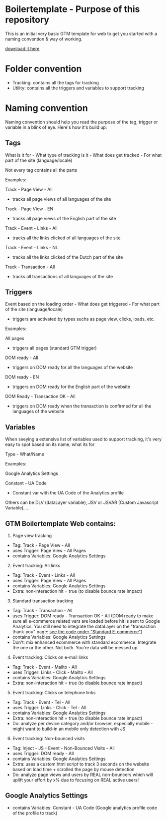 # Boilertemplate - Purpose of this repository
This is an initial very basic GTM template for web
to get you started with a naming convention & way of working.

[download it here](https://github.com/Parafix/google-tag-manager/blob/master/GTM-Boilertemplate-web.json)

# Folder convention
- Tracking: contains all the tags for tracking
- Utility: contains all the triggers and variables to support tracking

# Naming convention
Naming convention should help you read the purpose of the tag, trigger or variable in a blink of eye.
Here's how it's build up:

## Tags
What is it for - What type of tracking is it - What does get tracked - For what part of the site (language/locale)

Not every tag contains all the parts

Examples:

Track - Page View - All 
- tracks all page views of all languages of the site

Track - Page View - EN 
- tracks all page views of the English part of the site

Track - Event - Links - All 
- tracks all the links clicked of all languages of the site

Track - Event - Links - NL 
- tracks all the links clicked of the Dutch part of the site

Track - Transaction - All 
- tracks all transactions of all languages of the site

## Triggers
Event based on the loading order - What does get triggered - For what part of the site (language/locale)

* triggers are activated by types suchs as page view, clicks, loads, etc.

Examples:

All pages 
- triggers all pages (standard GTM trigger)

DOM ready - All 
- triggers on DOM ready for all the languages of the website

DOM ready - EN 
- triggers on DOM ready for the English part of the website

DOM Ready - Transaction OK - All 
- triggers on DOM ready when the transaction is confirmed for all the languages of the website

## Variables
When seeying a extensive list of variables used to support tracking, it's very easy to spot based on its name, what its for

Type - What/Name

Examples:

Google Analytics Settings 

Constant - UA Code 
- Constant var with the UA Code of the Analytics profile

Others can be DLV (dataLayer variable), JSV or JSVAR (Custom Javascript Variable), ...

## GTM Boilertemplate Web contains:
1) Page view tracking
- Tag: Track - Page View - All
- uses Trigger: Page View - All Pages
- contains Variables: Google Analytics Settings

2) Event tracking: All links
- Tag: Track - Event - Links - All
- uses Trigger: Page View - All Pages
- contains Variables: Google Analytics Settings
- Extra: non-interaction hit = true (to disable bounce rate impact)

3) Standard transaction tracking
- Tag: Track - Transaction - All
- uses Trigger: DOM ready - Transaction OK - All 
(DOM ready to make sure all e-commerce related vars are loaded before hit is sent to Google Analytics. You still need to integrate the dataLayer on the "transaction thank-you" page: [see the code onder "Standard E-commerce"](https://support.google.com/tagmanager/answer/6107169?hl=en)) 
- contains Variables: Google Analytics Settings
- Don't: mix enhanced ecommerce with standard ecommerce. Integrate the one or the other. Not both. You're data will be messed up.

4) Event tracking: Clicks on e-mail links
- Tag: Track - Event - Mailto - All
- uses Trigger: Links - Click - Mailto - All
- contains Variables: Google Analytics Settings
- Extra: non-interaction hit = true (to disable bounce rate impact)

5) Event tracking: Clicks on telephone links
- Tag: Track - Event - Tel - All
- uses Trigger: Links - Click - Tel - All
- contains Variables: Google Analytics Settings
- Extra: non-interaction hit = true (to disable bounce rate impact)
- Do: analyze per device category and/or browser, especially mobile - might want to build-in an mobile only detection with JS

6) Event tracking: Non-bounced visits
- Tag: Inject - JS - Event - Non-Bounced Visits - All
- uses Trigger: DOM ready - All 
- contains Variables: Google Analytics Settings
- Extra: uses a custom html script to track 3 seconds on the website based on load time + scrolled the page by mouse detection
- Do: analyze page views and users by REAL non-bouncers which will uplift your effort by x% due to focusing on REAL active users!

## Google Analytics Settings
- contains Variables: Constant - UA Code (Google analytics profile code of the profile to track)
